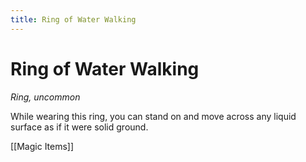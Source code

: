 ---title: Ring of Water Walking---
# Ring of Water Walking

*Ring, uncommon*

While wearing this ring, you can stand on and move across any liquid surface as if it were solid ground.


[[Magic Items]]
